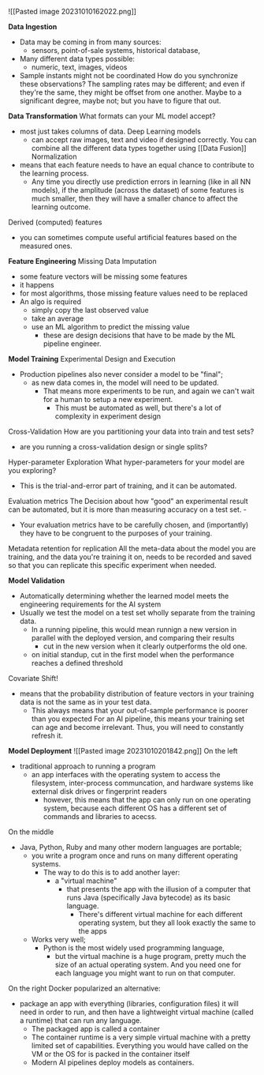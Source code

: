 ![[Pasted image 20231010162022.png]]

**Data Ingestion**
- Data may be coming in from many sources:
	- sensors, point-of-sale systems, historical database,
- Many different data types possible:
	- numeric, text, images, videos
- Sample instants might not be coordinated
How do you synchronize these observations? 
	The sampling rates may be different; and even if they're the same, they might be offset from one another.
		Maybe to a significant degree, maybe not; but you have to figure that out.

**Data Transformation**
What formats can your ML model accept?
- most just takes columns of data.
	Deep Learning models 
	- can accept raw images, text and video if designed correctly.
You can combine all the different data types together using [[Data Fusion]]
Normalization
- means that each feature needs to have an equal chance to contribute to the learning process.
	- Any time you directly use prediction errors in learning (like in all NN models), if the amplitude (across the dataset) of some features is much smaller, then they will have a smaller chance to affect the learning outcome.

Derived (computed) features
- you can sometimes compute useful artificial features based on the measured ones.

**Feature Engineering**
Missing Data Imputation
- some feature vectors will be missing some features
- it happens
- for most algorithms, those missing feature values need to be replaced
- An algo is required
	- simply copy the last observed value
	- take an average 
	- use an ML algorithm to predict the missing value
		- these are design decisions that have to be made by the ML pipeline engineer.

**Model Training**
Experimental Design and Execution
- Production pipelines also never consider a model to be "final"; 
	- as new data comes in, the model will need to be updated.
		- That means more experiments to be run, and again we can't wait for a human to setup a new experiment. 
			- This must be automated as well, but there's a lot of complexity in experiment design

Cross-Validation
How are you partitioning your data into train and test sets?
- are you running a cross-validation design or single splits?

Hyper-parameter Exploration
What hyper-parameters for your model are you exploring? 
- This is the trial-and-error part of training, and it can be automated.

Evaluation metrics
The Decision about how "good" an experimental result can be automated, but it is more than measuring accuracy on a test set. -
- Your evaluation metrics have to be carefully chosen, and (importantly) they have to be congruent to the purposes of your training.

Metadata retention for replication
All the meta-data about the model you are training, and the data you're training it on, needs to be recorded and saved so that you can replicate this specific experiment when needed.

**Model Validation**
- Automatically determining whether the learned model meets the engineering requirements for the AI system
- Usually we test the model on a test set wholly separate from the training data.
	- In a running pipeline, this would mean runnign a new version in parallel with the deployed version, and comparing their results
		- cut in the new version when it clearly outperforms the old one.
	- on initial standup, cut in the first model when the performance reaches a defined threshold

Covariate Shift!
- means that the probability distribution of feature vectors in your training data is not the same as in your test data.
	- This always means that your out-of-sample performance is poorer than you expected
For an AI pipeline, this means your training set can age and become irrelevant.
	Thus, you will need to constantly refresh it. 

**Model Deployment**
![[Pasted image 20231010201842.png]]
On the left 
- traditional approach to running a program
	- an app interfaces with the operating system to access the filesystem, inter-process communcation, and hardware systems like external disk drives or fingerprint readers
		- however, this means that the app can only run on one operating system, because each different OS has a different set of commands and libraries to acecss.

On the middle
- Java, Python, Ruby and many other modern languages are portable; 
	- you write a program once and runs on many different operating systems. 
		- The way to do this is to add another layer:
			- a "virtual machine"
				- that presents the app with the illusion of a computer that runs Java (specifically Java bytecode) as its basic language.
					- There's different virtual machine for each different operating system, but they all look exactly the same to the apps
	- Works very well;
		- Python is the most widely used programming language, 
			- but the virtual machine is a huge program, pretty much the size of an actual operating system. And you need one for each language you might want to run on that computer.

On the right
Docker popularized an alternative:
- package an app with everything (libraries, configuration files) it will need in order to run, and then have a lightweight virtual machine (called a runtime) that can run any language.
	- The packaged app is called a container
	- The container runtime is a very simple virtual machine with a pretty limited set of capabilities. Everything you would have called on the VM or the OS for is packed in the container itself
	- Modern AI pipelines deploy models as containers.

